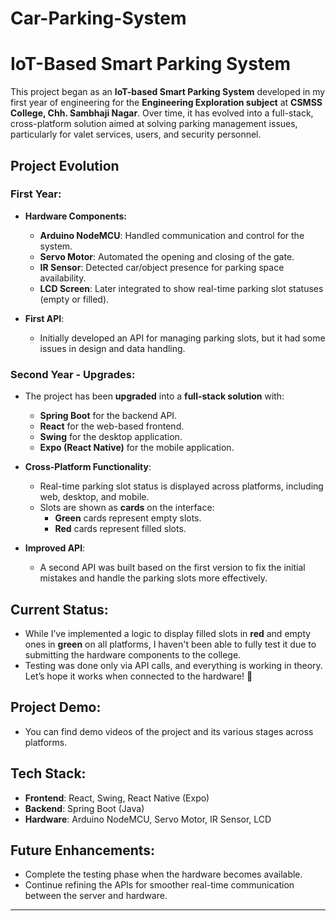 # Car-Parking-System
# IoT-Based Smart Parking System

This project began as an **IoT-based Smart Parking System** developed in my first year of engineering for the **Engineering Exploration subject** at **CSMSS College, Chh. Sambhaji Nagar**. Over time, it has evolved into a full-stack, cross-platform solution aimed at solving parking management issues, particularly for valet services, users, and security personnel.

## Project Evolution

### First Year:
- **Hardware Components:**
  - **Arduino NodeMCU**: Handled communication and control for the system.
  - **Servo Motor**: Automated the opening and closing of the gate.
  - **IR Sensor**: Detected car/object presence for parking space availability.
  - **LCD Screen**: Later integrated to show real-time parking slot statuses (empty or filled).

- **First API**:
  - Initially developed an API for managing parking slots, but it had some issues in design and data handling.

### Second Year - Upgrades:
- The project has been **upgraded** into a **full-stack solution** with:
  - **Spring Boot** for the backend API.
  - **React** for the web-based frontend.
  - **Swing** for the desktop application.
  - **Expo (React Native)** for the mobile application.

- **Cross-Platform Functionality**:
  - Real-time parking slot status is displayed across platforms, including web, desktop, and mobile.
  - Slots are shown as **cards** on the interface:
    - **Green** cards represent empty slots.
    - **Red** cards represent filled slots.

- **Improved API**:
  - A second API was built based on the first version to fix the initial mistakes and handle the parking slots more effectively.

## Current Status:
- While I’ve implemented a logic to display filled slots in **red** and empty ones in **green** on all platforms, I haven't been able to fully test it due to submitting the hardware components to the college.
- Testing was done only via API calls, and everything is working in theory. Let’s hope it works when connected to the hardware! 🤞

## Project Demo:
- You can find demo videos of the project and its various stages across platforms.

## Tech Stack:
- **Frontend**: React, Swing, React Native (Expo)
- **Backend**: Spring Boot (Java)
- **Hardware**: Arduino NodeMCU, Servo Motor, IR Sensor, LCD

## Future Enhancements:
- Complete the testing phase when the hardware becomes available.
- Continue refining the APIs for smoother real-time communication between the server and hardware.

---
